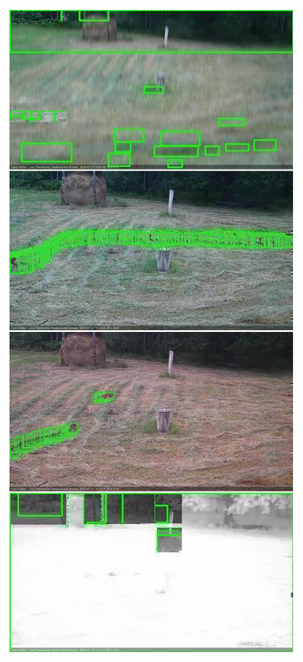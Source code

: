 ![20200731-175448-180449](in2/20200731/20200731-175448-180449_0_.jpg)
![20200731-181503-182505](in2/20200731/20200731-181503-182505_0_.jpg)
![20200731-200641-201644](in2/20200731/20200731-200641-201644_0_.jpg)
![20200731-203711-204715](in2/20200731/20200731-203711-204715_0_.jpg)
